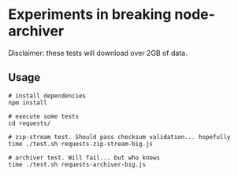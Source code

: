 # Experiments in breaking node-archiver
Disclaimer: these tests will download over 2GB of data.

## Usage
```shell
# install dependencies
npm install

# execute some tests
cd requests/

# zip-stream test. Should pass checksum validation... hopefully
time ./test.sh requests-zip-stream-big.js

# archiver test. Will fail... but who knows
time ./test.sh requests-archiver-big.js
```
